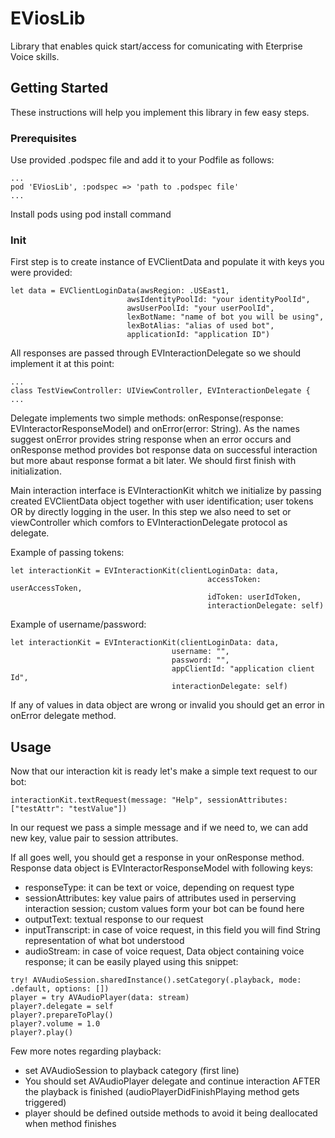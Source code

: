 # EViosLib

Library that enables quick start/access for comunicating with Eterprise Voice skills.

## Getting Started

These instructions will help you implement this library in few easy steps.


### Prerequisites

Use provided .podspec file and add it to your Podfile as follows:

```
...
pod 'EViosLib', :podspec => 'path to .podspec file'
...
```

Install pods using pod install command

### Init

First step is to create instance of EVClientData and populate it with keys you were provided:


```
let data = EVClientLoginData(awsRegion: .USEast1,
                          awsIdentityPoolId: "your identityPoolId",
                          awsUserPoolId: "your userPoolId",
                          lexBotName: "name of bot you will be using",
                          lexBotAlias: "alias of used bot",
                          applicationId: "application ID")
```

All responses are passed through EVInteractionDelegate so we should implement it at this point:

```
...
class TestViewController: UIViewController, EVInteractionDelegate {
...
```

Delegate implements two simple methods: onResponse(response: EVInteractorResponseModel) and onError(error: String).
As the names suggest onError provides string response when an error occurs and onResponse method provides bot response data on successful interaction but more abaut response format a bit later. We should first finish with initialization.

Main interaction interface is EVInteractionKit whitch we initialize by passing created EVClientData object together with user identification; user tokens OR by directly logging in the user. In this step we also need to set or viewController which comfors to EVInteractionDelegate protocol as delegate.

Example of passing tokens:

```
let interactionKit = EVInteractionKit(clientLoginData: data,
                                            accessToken: userAccessToken,
                                            idToken: userIdToken,
                                            interactionDelegate: self) 
```

Example of username/password:

```
let interactionKit = EVInteractionKit(clientLoginData: data,
                                    username: "",
                                    password: "",
                                    appClientId: "application client Id",
                                    interactionDelegate: self)
```

If any of values in data object are wrong or invalid you should get an error in onError delegate method.



## Usage

Now that our interaction kit is ready let's make a simple text request to our bot:

```
interactionKit.textRequest(message: "Help", sessionAttributes: ["testAttr": "testValue"])
```

In our request we pass a simple message and if we need to, we can add new key, value pair to session attributes.

If all goes well, you should get a response in your onResponse method. Response data object is EVInteractorResponseModel with following keys:

 - responseType: it can be text or voice, depending on request type
 - sessionAttributes: key value pairs of attributes used in perserving interaction session; custom values form your bot can   be found here
 - outputText: textual response to our request
 - inputTranscript: in case of voice request, in this field you will find String representation of what bot understood
 - audioStream: in case of voice request, Data object containing voice response; it can be easily played using this snippet:
 
```
try! AVAudioSession.sharedInstance().setCategory(.playback, mode: .default, options: [])
player = try AVAudioPlayer(data: stream)
player?.delegate = self
player?.prepareToPlay()
player?.volume = 1.0
player?.play()
```
 
 Few more notes regarding playback:
  - set AVAudioSession to playback category (first line)
  - You should set AVAudioPlayer delegate and continue interaction AFTER the playback is finished    (audioPlayerDidFinishPlaying method gets triggered)
  - player should be defined outside methods to avoid it being deallocated when method finishes
